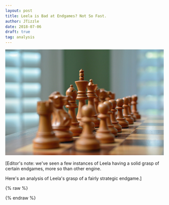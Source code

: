 ```yaml
---
layout: post
title: Leela is Bad at Endgames? Not So Fast.
author: JTizzle
date: 2018-07-06
draft: true
tag: analysis
---
```


![pic](https://raw.githubusercontent.com/dkappe/dkappe.github.io/master/public/images/chess.jpg)

[Editor's note: we've seen a few instances of Leela having a solid grasp of
certain endgames, more so than other engine.

Here's an analysis of Leela's grasp of a fairly strategic endgame.]

<!--more-->

{% raw %}
<div class="cbreplay" data-url="/public/pgn/Dorfman-Beliavsky_Lc0_2.pgn">
        </div>
{% endraw %}
